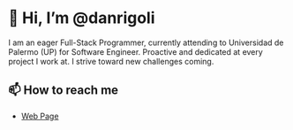 # 👋 Hi, I’m @danrigoli
I am an eager Full-Stack Programmer, currently attending to Universidad de Palermo (UP) for Software Engineer. Proactive and dedicated at every project I work at. I strive toward new challenges coming.
## 📫 How to reach me
<ul>
  <li><a href="https://danterigoli.com">Web Page</a></li>
<!---
danrigoli/danrigoli is a ✨ special ✨ repository because its `README.md` (this file) appears on your GitHub profile.
You can click the Preview link to take a look at your changes.
--->
